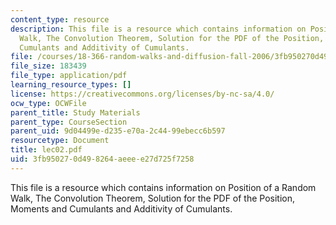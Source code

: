 ```yaml
---
content_type: resource
description: This file is a resource which contains information on Position of a Random
  Walk, The Convolution Theorem, Solution for the PDF of the Position, Moments and
  Cumulants and Additivity of Cumulants.
file: /courses/18-366-random-walks-and-diffusion-fall-2006/3fb950270d498264aeeee27d725f7258_lec02.pdf
file_size: 183439
file_type: application/pdf
learning_resource_types: []
license: https://creativecommons.org/licenses/by-nc-sa/4.0/
ocw_type: OCWFile
parent_title: Study Materials
parent_type: CourseSection
parent_uid: 9d04499e-d235-e70a-2c44-99ebecc6b597
resourcetype: Document
title: lec02.pdf
uid: 3fb95027-0d49-8264-aeee-e27d725f7258
---
```

This file is a resource which contains information on Position of a Random Walk, The Convolution Theorem, Solution for the PDF of the Position, Moments and Cumulants and Additivity of Cumulants.